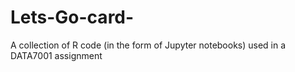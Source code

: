 # Lets-Go-card-
A collection of R code (in the form of Jupyter notebooks) used in a DATA7001 assignment
